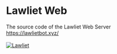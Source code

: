 # Lawliet Web
The source code of the Lawliet Web Server  
https://lawlietbot.xyz/
<br><br>
<a href="https://top.gg/bot/368521195940741122" >
  <img src="https://top.gg/api/widget/368521195940741122.svg" alt="Lawliet" />
</a>

